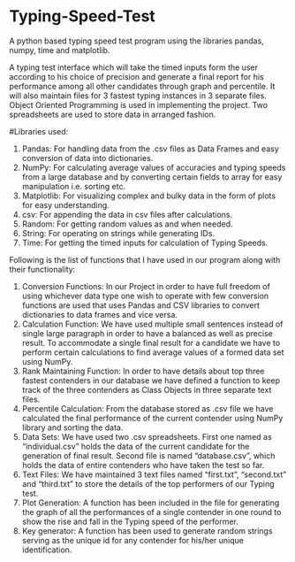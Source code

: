 # Typing-Speed-Test
A python based typing speed test program using the libraries pandas, numpy, time and matplotlib.

A typing test interface which will take the timed inputs form the user according to his choice of precision and generate a final report for his performance among all other candidates through graph and percentile.
It will also maintain files for 3 fastest typing instances in 3 separate files.
Object Oriented Programming is used in implementing the project.
Two spreadsheets are used to store data in arranged fashion.

#Libraries used:
1. Pandas: For handling data from the .csv files as Data Frames and easy conversion of data into dictionaries.
2. NumPy: For calculating average values of accuracies and typing speeds from a large database and by converting certain fields to array for easy manipulation i.e. sorting etc.
3. Matplotlib: For visualizing complex and bulky data in the form of plots for easy understanding.
4. csv: For appending the data in csv files after calculations.
5. Random: For getting random values as and when needed.
6. String: For operating on strings while generating IDs.
7. Time: For getting the timed inputs for calculation of Typing Speeds.

Following is the list of functions that I have used in our program along with their functionality:
1. Conversion Functions:  In our Project in order to have full freedom of using whichever data type one wish to operate with few conversion functions are used that uses Pandas and CSV libraries to convert dictionaries to data frames and vice versa.
2. Calculation Function: We have used multiple small sentences instead of single large paragraph in order to have a balanced as well as precise result. To accommodate a single final result for a candidate we have to perform certain calculations to find average values of a formed data set using NumPy.
3. Rank Maintaining Function: In order to have details about top three fastest contenders in our database we have defined a function to keep track of the three contenders as Class Objects in three separate text files.
4. Percentile Calculation: From the database stored as .csv file we have calculated the final performance of the current contender using NumPy library and sorting the data.
5. Data Sets: We have used two .csv spreadsheets. First one named as “individual.csv” holds the data of the current candidate for the generation of final result. Second file is named “database.csv”, which holds the data of entire contenders who have taken the test so far.
6. Text Files: We have maintained 3 text files named “first.txt”, “second.txt” and “third.txt” to store the details of the top performers of our Typing test.
7. Plot Generation: A function has been included in the file for generating the graph of all the performances of a single contender in one round to show the rise and fall in the Typing speed of the performer.
8. Key generator: A function has been used to generate random strings serving as the unique id for any contender for his/her unique identification.

 
 
